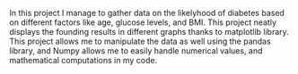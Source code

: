 In this project I manage to gather data on the likelyhood of diabetes based on different factors like age, glucose levels, and BMI. This project neatly displays the founding results in different graphs thanks to matplotlib library. This project allows me to manipulate the data as well using the pandas library, and Numpy allows me to easily handle numerical values, and mathematical computations in my code.
